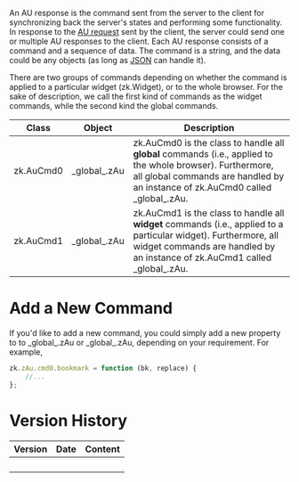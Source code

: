 An AU response is the command sent from the server to the client for
synchronizing back the server's states and performing some
functionality. In response to the [AU
request](ZK_Client-side_Reference/Communication/AU_Requests)
sent by the client, the server could send one or multiple AU responses
to the client. Each AU response consists of a command and a sequence of
data. The command is a string, and the data could be any objects (as
long as [JSON](http://www.json.org/) can handle it).

There are two groups of commands depending on whether the command is
applied to a particular widget
(<javadoc directory="jsdoc">zk.Widget</javadoc>), or to the whole
browser. For the sake of description, we call the first kind of commands
as the widget commands, while the second kind the global commands.

| Class                                          | Object                                                            | Description                                                                                                                                                                                                                                                                                                                   |
|------------------------------------------------|-------------------------------------------------------------------|-------------------------------------------------------------------------------------------------------------------------------------------------------------------------------------------------------------------------------------------------------------------------------------------------------------------------------|
| <javadoc directory="jsdoc">zk.AuCmd0</javadoc> | <javadoc directory="jsdoc" method="cmd0">\_global\_.zAu</javadoc> | <javadoc directory="jsdoc">zk.AuCmd0</javadoc> is the class to handle all **global** commands (i.e., applied to the whole browser). Furthermore, all global commands are handled by an instance of <javadoc directory="jsdoc">zk.AuCmd0</javadoc> called <javadoc directory="jsdoc" method="cmd0">\_global\_.zAu</javadoc>.   |
| <javadoc directory="jsdoc">zk.AuCmd1</javadoc> | <javadoc directory="jsdoc" method="cmd1">\_global\_.zAu</javadoc> | <javadoc directory="jsdoc">zk.AuCmd1</javadoc> is the class to handle all **widget** commands (i.e., applied to a particular widget). Furthermore, all widget commands are handled by an instance of <javadoc directory="jsdoc">zk.AuCmd1</javadoc> called <javadoc directory="jsdoc" method="cmd1">\_global\_.zAu</javadoc>. |

# Add a New Command

If you'd like to add a new command, you could simply add a new property
to to <javadoc directory="jsdoc" method="cmd0">\_global\_.zAu</javadoc>
or <javadoc directory="jsdoc" method="cmd1">\_global\_.zAu</javadoc>,
depending on your requirement. For example,

``` javascript
zk.zAu.cmd0.bookmark = function (bk, replace) {
    //...
};
```

# Version History

| Version | Date | Content |
|---------|------|---------|
|         |      |         |
